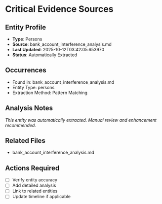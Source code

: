 # Critical Evidence Sources

## Entity Profile
- **Type**: Persons
- **Source**: bank_account_interference_analysis.md
- **Last Updated**: 2025-10-12T03:42:05.653970
- **Status**: Automatically Extracted

## Occurrences
- Found in: bank_account_interference_analysis.md
- Entity Type: persons
- Extraction Method: Pattern Matching

## Analysis Notes
*This entity was automatically extracted. Manual review and enhancement recommended.*

## Related Files
- bank_account_interference_analysis.md

## Actions Required
- [ ] Verify entity accuracy
- [ ] Add detailed analysis
- [ ] Link to related entities
- [ ] Update timeline if applicable
